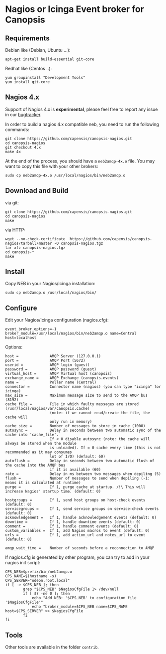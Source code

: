 # Nagios or Icinga Event broker for Canopsis #

## Requirements ##

Debian like (Debian, Ubuntu ...):

    apt-get install build-essential git-core


Redhat like (Centos ..):

    yum groupinstall "Development Tools"
    yum install git-core

## Nagios 4.x ##

Support of Nagios 4.x is **experimental**, please feel free to report any issue
in our [bugtracker](https://github.com/capensis/canopsis-nagios/issues).

In order to build a nagios 4.x compatible neb, you need to run the following
commands:

    git clone https://github.com/capensis/canopsis-nagios.git
    cd canopsis-nagios
    git checkout 4.x
    make 4x

At the end of the process, you should have a `neb2amqp-4x.o` file.
You may want to copy this file with your other brokers:

    sudo cp neb2amqp-4x.o /usr/local/nagios/bin/neb2amqp.o


## Download and Build ##

via git:

    git clone https://github.com/capensis/canopsis-nagios.git
    cd canopsis-nagios
    make

via HTTP:

    wget --no-check-certificate  https://github.com/capensis/canopsis-nagios/tarball/master -O canopsis-nagios.tgz
    tar xfz canopsis-nagios.tgz
    cd canopsis-*
    make

## Install ##

Copy NEB in your Nagios/Icinga installation:

    sudo cp neb2amqp.o /usr/local/nagios/bin/


## Configure ##

Edit your Nagios/Icinga configuration (nagios.cfg):

    event_broker_options=-1
    broker_module=/usr/local/nagios/bin/neb2amqp.o name=Central host=localhost

Options:

    host =              AMQP Server (127.0.0.1)
    port =              AMQP Port (5672)
    userid =            AMQP login (guest)
    password =          AMQP password (guest)
    virtual_host =      AMQP Virtual host (canopsis)
    exchange_name =     AMQP Exchange (canopsis.events)
    name =              Poller name (Central)
    connector =         Connector name (nagios) (you can type "icinga" for icinga)
    max_size =          Maximum message size to send to the AMQP bus (8192)
    cache_file =        File in which faulty messages are stored (/usr/local/nagios/var/canopsis.cache)
                        (note: if we cannot read/create the file, the cache will
                        only run in memory)
    cache_size =        Number of messages to store in cache (1000)
    autosync =          Delay in seconds between two automatic sync of the cache into 'cache_file'.
                        If < 0 disable autosync (note: the cache will always be stored when the module
                        is unloaded). If = 0 cache every time (this is not recommended as it may consumes
                        lot of I/O) (default: 60)
    autoflush =         Delay in seconds between two automatic flush of the cache into the AMQP bus
                        if it is available (60)
    rate =              Delay in ms between two messages when depiling (5)
    flush =             Number of messages to send when depiling (-1: means it is calculated at runtime)
    purge =             If 1, purge cache at startup. /!\ This will increase Nagios' startup time. (default: 0)

    hostgroups =        If 1, send host groups on host-check events (default: 0)
    servicegroups =     If 1, send service groups on service-check events (default: 0)
    acknowledgement =   If 1, handle acknowledgement events (default: 0)
    downtime =          If 1, handle downtime events (default: 0)
    comment =           If 1, handle comment events (default: 0)
    custom_variables =  If 1, add Nagios macros to event (default: 0)
    urls =              If 1, add action_url and notes_url to event (default: 0)

    amqp_wait_time =    Number of seconds before a reconnection to AMQP

If nagios.cfg is generated by other program, you can try to add in your nagios init script:

    CPS_NEB=$prefix/bin/neb2amqp.o
    CPS_NAME=$(hostname -s)
    CPS_SERVER="odeon.root.local"
    if [ -e $CPS_NEB ]; then
            grep "$CPS_NEB" $NagiosCfgFile 1> /dev/null
            if [ $? -ne 0 ]; then
                echo "Add NEB: '$CPS_NEB' to configuration file '$NagiosCfgFile'"
                echo "broker_module=$CPS_NEB name=$CPS_NAME host=$CPS_SERVER" >> $NagiosCfgFile
            fi
    fi

## Tools ##

Other tools are available in the folder ``contrib``.

